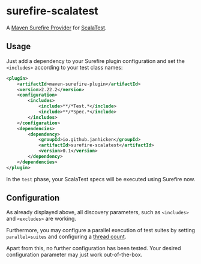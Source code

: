 # surefire-scalatest

A [Maven Surefire Provider](https://maven.apache.org/surefire/maven-surefire-plugin/api.html) for [ScalaTest](https://www.scalatest.org).

## Usage

Just add a dependency to your Surefire plugin configuration and set the `<includes>` according to your test class names:

```xml
<plugin>
    <artifactId>maven-surefire-plugin</artifactId>
    <version>2.22.2</version>
    <configuration>
        <includes>
            <include>**/*Test.*</include>
            <include>**/*Spec.*</include>
        </includes>
    </configuration>
    <dependencies>
        <dependency>
            <groupId>io.github.janhicken</groupId>
            <artifactId>surefire-scalatest</artifactId>
            <version>0.1</version>
        </dependency>
    </dependencies>
</plugin>
```

In the `test` phase, your ScalaTest specs will be executed using Surefire now.

## Configuration

As already displayed above, all discovery parameters, such as `<includes>` and `<excludes>` are working.

Furthermore, you may configure a parallel execution of test suites by setting `parallel=suites` and configuring a
[thread count](https://maven.apache.org/surefire/maven-surefire-plugin/test-mojo.html#threadCount).

Apart from this, no further configuration has been tested. Your desired configuration parameter may just work
out-of-the-box.

